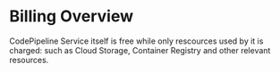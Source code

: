 # Billing Overview

CodePipeline Service itself is free while only rescources used by it is charged: such as Cloud Storage, Container Registry and other relevant resources.
